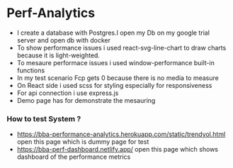 # Perf-Analytics

  - I create a database with Postgres.I open my Db on my google trial server and open db with docker
  - To show performance issues i used react-svg-line-chart to draw charts because it is light-weighted.
  - To mesaure performace issues i used window-performance built-in functions
  - In my test scenario Fcp gets 0 because there is no media to measure
  - On React side i used scss for styling especially for responsiveness
  - For api connection i use express.js
  - Demo page has <script src="https://bba-performance-analytics.herokuapp.com/static/perfanalytics.js"></script>
for demonstrate the mesauring
### How to test System ?

  - https://bba-performance-analytics.herokuapp.com/static/trendyol.html open this page which is dummy page for test
  - https://bba-perf-dashboard.netlify.app/ open this page which shows dashboard of the performance metrics
